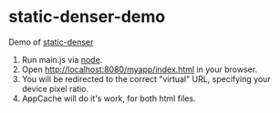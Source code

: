 # static-denser-demo
Demo of [static-denser](https://github.com/aabluedragon/static-denser)

1. Run main.js via [node](https://nodejs.org).
2. Open [http://localhost:8080/myapp/index.html](http://localhost:8080/myapp/index.html) in your browser.
3. You will be redirected to the correct "virtual" URL, specifying your device pixel ratio.
4. AppCache will do it's work, for both html files.
